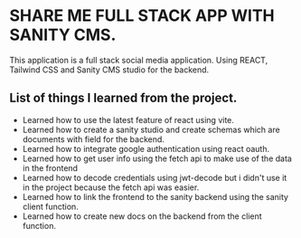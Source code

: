 # SHARE ME FULL STACK APP WITH SANITY CMS.

This application is a full stack social media application. Using REACT, Tailwind CSS and
Sanity CMS studio for the backend.

## List of things I learned from the project.

- Learned how to use the latest feature of react using vite.
- Learned how to create a sanity studio and create schemas which are documents with field
  for the backend.
- Learned how to integrate google authentication using react oauth.
- Learned how to get user info using the fetch api to make use of the data in the frontend
- Learned how to decode credentials using jwt-decode but i didn't use it in the project
  because the fetch api was easier.
- Learned how to link the frontend to the sanity backend using the sanity client function.
- Learned how to create new docs on the backend from the client function.
